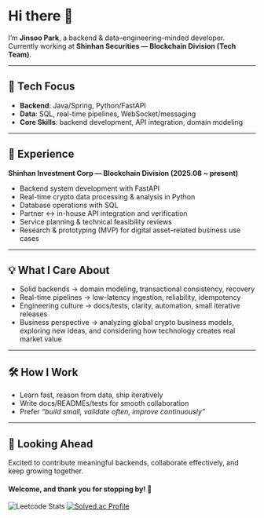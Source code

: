# Hi there 👋

I’m **Jinsoo Park**, a backend & data–engineering–minded developer.  
Currently working at **Shinhan Securities — Blockchain Division (Tech Team)**.  

---

## 🔧 Tech Focus
- **Backend**: Java/Spring, Python/FastAPI  
- **Data**: SQL, real-time pipelines, WebSocket/messaging  
- **Core Skills**: backend development, API integration, domain modeling  

---

## 💼 Experience
**Shinhan Investment Corp — Blockchain Division (2025.08 ~ present)**  
- Backend system development with FastAPI  
- Real-time crypto data processing & analysis in Python  
- Database operations with SQL  
- Partner ↔ in-house API integration and verification  
- Service planning & technical feasibility reviews  
- Research & prototyping (MVP) for digital asset–related business use cases  

---

## 💡 What I Care About
- Solid backends → domain modeling, transactional consistency, recovery  
- Real-time pipelines → low-latency ingestion, reliability, idempotency  
- Engineering culture → docs/tests, clarity, automation, small iterative releases  
- Business perspective → analyzing global crypto business models, exploring new ideas, and considering how technology creates real market value 

---

## 🛠 How I Work
- Learn fast, reason from data, ship iteratively  
- Write docs/READMEs/tests for smooth collaboration  
- Prefer *“build small, validate often, improve continuously”*  

---

## 🚀 Looking Ahead
Excited to contribute meaningful backends, collaborate effectively, and keep growing together.  


#### Welcome, and thank you for stopping by! 🚀

![Leetcode Stats](https://leetcard.jacoblin.cool/crispytyper)
[![Solved.ac Profile](http://mazassumnida.wtf/api/v2/generate_badge?boj=jack3409)](https://solved.ac/jack3409/)
